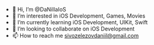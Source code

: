 - 👋 Hi, I’m @DaNiIlaIoS
- 👀 I’m interested in iOS Development, Games, Movies
- 🌱 I’m currently learning iOS Development, UIKit, Swift
- 💞️ I’m looking to collaborate on iOS Development
- 📫 How to reach me sivozelezovdaniil@gmail.com


<!---
DaNiIlaIoS/DaNiIlaIoS is a ✨ special ✨ repository because its `README.md` (this file) appears on your GitHub profile.
You can click the Preview link to take a look at your changes.
--->

